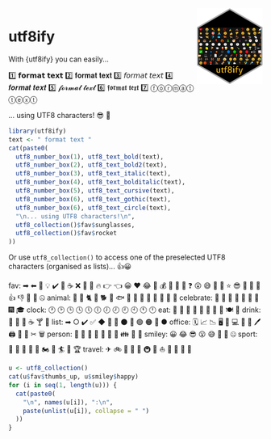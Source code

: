 <img src="inst/figures/hex_utf8ify.png" align="right" width="130" height="150"/>

# utf8ify

With {utf8ify} you can easily...

1️⃣ 𝗳𝗼𝗿𝗺𝗮𝘁 𝘁𝗲𝘅𝘁 
2️⃣ 𝐟𝐨𝐫𝐦𝐚𝐭 𝐭𝐞𝐱𝐭
3️⃣ 𝘧𝘰𝘳𝘮𝘢𝘵 𝘵𝘦𝘹𝘵
4️⃣ 𝒇𝒐𝒓𝒎𝒂𝒕 𝒕𝒆𝒙𝒕
5️⃣ 𝓯𝓸𝓻𝓶𝓪𝓽 𝓽𝓮𝔁𝓽
6️⃣ 𝖋𝖔𝖗𝖒𝖆𝖙 𝖙𝖊𝖝𝖙
7️⃣ ⓕⓞⓡⓜⓐⓣ ⓣⓔⓧⓣ

... using UTF8 characters!
😎 🚀

```r
library(utf8ify)
text <- " format text "
cat(paste0(
  utf8_number_box(1), utf8_text_bold(text),
  utf8_number_box(2), utf8_text_bold2(text),
  utf8_number_box(3), utf8_text_italic(text),
  utf8_number_box(4), utf8_text_bolditalic(text),
  utf8_number_box(5), utf8_text_cursive(text),
  utf8_number_box(6), utf8_text_gothic(text),
  utf8_number_box(6), utf8_text_circle(text),
  "\n... using UTF8 characters!\n",
  utf8_collection()$fav$sunglasses,
  utf8_collection()$fav$rocket
))
```
Or use `utf8_collection()` to access one of the preselected UTF8 characters (organised as lists)... 👍😀

fav:
➡ ⬅ 🍺 💡 ✔️ 👏 ☕ ❌ 📧 👀 🔥 👉 👈 😀 ❤️ 😂 🔑 💰 💯 🎉 💩 ❓ 😮 😅 🚀 💬 ⭐ 😎 🎯 🙏 🤔 👍 👎 🤭 👋 🤐
animal:
🐝 🐂 🐈 🐄 🐕 🐬 🐟 🐎 🦙 🐒 🐖 🐀 🐇 🐌 🐅
celebrate:
🎁 🎂 🎉 🎈 🎃 🎄 🎅 🎆 🎓
clock:
🕐 🕑 🕒 🕓 🕔 🕕 🕖 🕗 🕘 🕙 🕚 🕛
eat:
🍏 🍰 🍒 🍪 🍟 🍔 🍋 🍕 🍽 🍿
drink:
🍺 🍻 🍾 ☕ 🍸 🍷
list:
➡ ○ ✔️ ✅ ◆ 🔹 🔸 ⚫ 🔵 🟢 🟠 🔴 ●
office:
🗓 📈 📉 🖥 📂 💻 📎 📄 🖊 🖨 📌 📍 ✂ 🗑
person:
👩 👨 👧 👦 👫 👬 👭 👪 👵 👴
smiley:
😀 😂 😎 😮 😅 🤔 🤭 🤐
sport:
🏀 🥊 🚴 🏈 🏅 🏍 🏃 🏄 🎾 🏆
travel:
✈ 🚲 🚗 🚁 🧳 🚇 🚀 ⛵ 🛴 🚢 🚜 🚆


```r
u <- utf8_collection()
cat(u$fav$thumbs_up, u$smiley$happy)
for (i in seq(1, length(u))) {
  cat(paste0(
    "\n", names(u[i]), ":\n",
    paste(unlist(u[i]), collapse = " ")
  ))
}
```